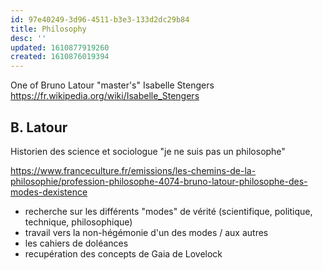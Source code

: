 ```yaml
---
id: 97e40249-3d96-4511-b3e3-133d2dc29b84
title: Philosophy
desc: ''
updated: 1610877919260
created: 1610876019394
---
```



One of Bruno Latour "master's" Isabelle Stengers
https://fr.wikipedia.org/wiki/Isabelle_Stengers


## B. Latour

Historien des science et sociologue "je ne suis pas un philosophe"

https://www.franceculture.fr/emissions/les-chemins-de-la-philosophie/profession-philosophe-4074-bruno-latour-philosophe-des-modes-dexistence

* recherche sur les différents "modes" de vérité (scientifique, politique, technique, philosophique)
* travail vers la non-hégémonie d'un des modes / aux autres 
* les cahiers de doléances
* recupération des concepts de Gaia de Lovelock